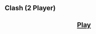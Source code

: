 ## Clash (2 Player)

<center>
<h2>
<a href="https://jroo3121.github.io/reps/clash.html">Play</a>
  </h2>
<p>
